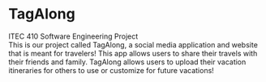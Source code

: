 # TagAlong
ITEC 410 Software Engineering Project<br/>
This is our project called TagAlong, a social media application and website that is meant for travelers!
This app allows users to share their travels with their friends and family. 
TagAlong allows users to upload their vacation itineraries for others to use or customize for future vacations!
